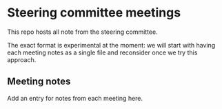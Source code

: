 # Steering committee meetings

This repo hosts all note from the steering committee.

The exact format is experimental at the moment: we will start with having each meeting notes as a single file and reconsider once we try this approach.

## Meeting notes

Add an entry for notes from each meeting here.
